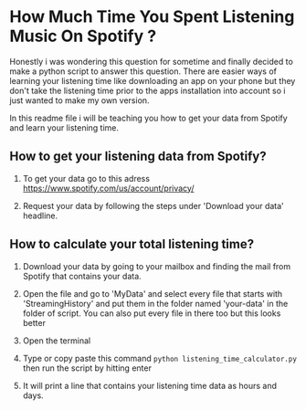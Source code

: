 # How Much Time You Spent Listening Music On Spotify ?
Honestly i was wondering this question for sometime and finally decided to make a python script to answer this question. 
There are easier ways of learning your listening time like downloading an app on your phone but they don't take the listening time prior to the apps installation into account so i just wanted to make my own version.

In this readme file i will be teaching you how to get your data from Spotify and learn your listening time.
## How to get your listening data from Spotify?
1. To get your data go to this adress https://www.spotify.com/us/account/privacy/

2. Request your data by following the steps under 'Download your data' headline.

## How to calculate your total listening time?
1. Download your data by going to your mailbox and finding the mail from Spotify that contains your data.

2. Open the file and go to 'MyData' and select every file that starts with 'StreamingHistory' and put them in the folder named 'your-data' in the folder of script. You can also put every file in there too but this looks better

3. Open the terminal 

4. Type or copy paste this command ```python listening_time_calculator.py``` then run the script by hitting enter 

5. It will print a line that contains your listening time data as hours and days.
